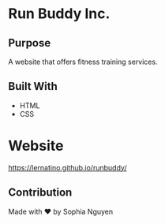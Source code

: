 # Run Buddy Inc.
## Purpose
A website that offers fitness training services.

## Built With
* HTML
* CSS

# Website
https://lernatino.github.io/runbuddy/

## Contribution
Made with ❤️ by Sophia Nguyen

